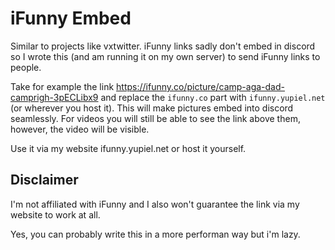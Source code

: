 # iFunny Embed
Similar to projects like vxtwitter.
iFunny links sadly don't embed in discord so I wrote this (and am running it on my own server) to send iFunny links to people.

Take for example the link https://ifunny.co/picture/camp-aga-dad-camprigh-3pECLibx9 and replace the `ifunny.co` part with `ifunny.yupiel.net` (or wherever you host it).
This will make pictures embed into discord seamlessly. For videos you will still be able to see the link above them, however, the video will be visible.

Use it via my website ifunny.yupiel.net or host it yourself.

## Disclaimer

I'm not affiliated with iFunny and I also won't guarantee the link via my website to work at all.

Yes, you can probably write this in a more performan way but i'm lazy.
